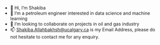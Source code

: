 - 👋 Hi, I’m Shakiba
- 👀 I’m a petroleum engineer interested in data science and machine learning
- 💞️ I’m looking to collaborate on projects in oil and gas industry
- 📫 Shakiba.Allahbakhsh@ucalgary.ca is my Email Address, please do not hesitate to contact me for any enquiry.

<!---
Shaksera/Shaksera is a ✨ special ✨ repository because its `README.md` (this file) appears on your GitHub profile.
You can click the Preview link to take a look at your changes.
--->
